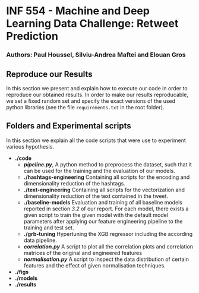 # INF 554 - Machine and Deep Learning Data Challenge: Retweet Prediction

### Authors: Paul Houssel, Silviu-Andrea Maftei and Elouan Gros

## Reproduce our Results
In this section we present  and explain how to execute our code in order to reproduce our obtained results. In order to make our results reproducable, we set a fixed random set and specify the exact versions of the used python libraries (see the file ```requirements.txt``` in the root folder).  
## Folders and Experimental scripts
In this section we explain all the code scripts that were use to experiment various hypothesis.
- **./code**
    - ***pipeline.py***, A python method to preprocess the dataset, such that it can be used for the training and the evaluation of our models. 
    - **./hashtags-engineering**
    Containing all scripts for the encoding and dimensionality reduction of the hashtags. 
    - **./text-engineering**
    Containing all scripts for the vectorization and dimensionality reduction of the text contained in the tweet.
    - **./baseline-models**
    Evaluation and training of all baseline models reported in section *3.2* of our report. For each model, there exists a given script to train the given model with the default model parameters after applying our feature engineering pipeline to the training and test set. 
    - **./grb-tuning**
    Hypertuning the XGB regressor including the according data pipeline.
    - ***correlation.py***
    A script to plot all the correlation plots and correlation matrices of the original and engineered features
    - ***normalisation.py***
    A script to inspect the data distribution of certain features and the effect of given normalisation techniques. 
- **./figs**
- **./models**
- **./results**